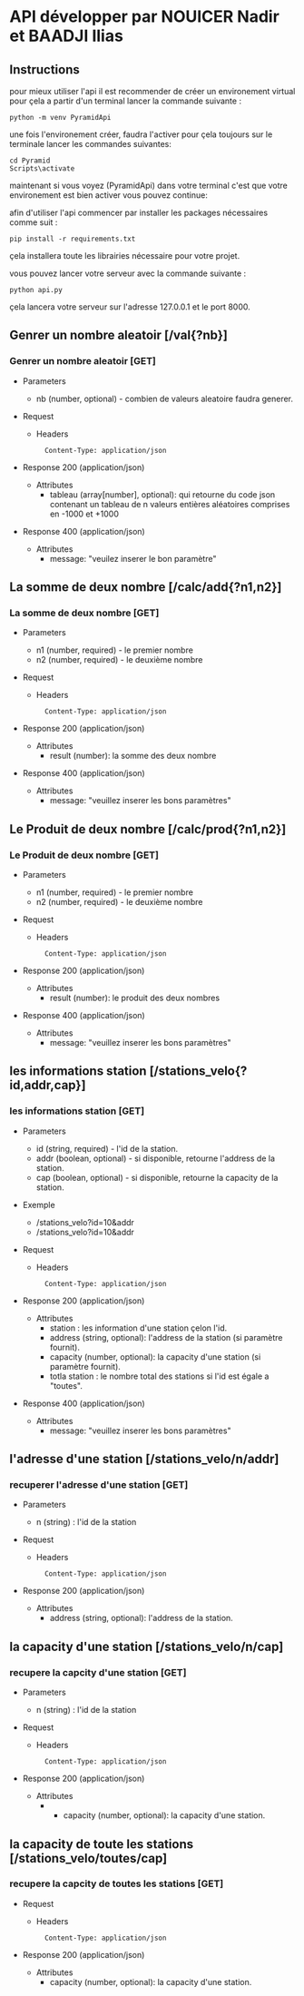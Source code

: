 # API développer par NOUICER Nadir et BAADJI Ilias

## Instructions

pour mieux utiliser l'api il est recommender de créer un environement virtual pour çela a partir d'un terminal lancer la commande suivante :

    python -m venv PyramidApi

une fois l'environement créer, faudra l'activer pour çela toujours sur le terminale lancer les commandes suivantes:

    cd Pyramid
    Scripts\activate

maintenant si vous voyez (PyramidApi) dans votre terminal c'est que votre environement est bien activer vous pouvez continue:

afin d'utiliser l'api commencer par installer les packages nécessaires comme suit :

    pip install -r requirements.txt

çela installera toute les librairies nécessaire pour votre projet.

vous pouvez lancer votre serveur avec la commande suivante : 
    
    python api.py

çela lancera votre serveur sur l'adresse 127.0.0.1 et le port 8000.



## Genrer un nombre aleatoir [/val{?nb}]

### Genrer un nombre aleatoir [GET]

+ Parameters
    + nb (number, optional) - combien de valeurs aleatoire faudra generer.

+ Request

    + Headers
    
            Content-Type: application/json

+ Response 200 (application/json)

    + Attributes
        - tableau (array[number], optional): qui retourne du code json contenant 
un tableau de n valeurs entières aléatoires comprises en -1000 et +1000

+ Response 400 (application/json)

    + Attributes
        - message: "veuilez inserer le bon paramètre"

## La somme de deux nombre [/calc/add{?n1,n2}]

### La somme de deux nombre [GET]

+ Parameters
    + n1 (number, required) - le premier nombre
    + n2 (number, required) - le deuxième nombre

+ Request

    + Headers
    
            Content-Type: application/json

+ Response 200 (application/json)

    + Attributes
        - result (number): la somme des deux nombre

+ Response 400 (application/json)

    + Attributes
        - message: "veuillez inserer les bons paramètres"


## Le Produit de deux nombre [/calc/prod{?n1,n2}]

### Le Produit de deux nombre [GET]

+ Parameters
    + n1 (number, required) - le premier nombre
    + n2 (number, required) - le deuxième nombre

+ Request

    + Headers
    
            Content-Type: application/json

+ Response 200 (application/json)

    + Attributes
        - result (number): le produit des deux nombres

+ Response 400 (application/json)

    + Attributes
        - message: "veuillez inserer les bons paramètres"

## les informations station [/stations_velo{?id,addr,cap}]

### les informations station [GET]

+ Parameters
    + id (string, required) - l'id de la station.
    + addr (boolean, optional) - si disponible, retourne l'address de la station.
    + cap (boolean, optional) - si disponible, retourne la capacity de la station.

+ Exemple 

    + /stations_velo?id=10&addr
    + /stations_velo?id=10&addr

+ Request

    + Headers
    
            Content-Type: application/json

+ Response 200 (application/json)

    + Attributes
        - station  : les information d'une station çelon l'id.
        - address (string, optional): l'address de la station (si paramètre fournit).
        - capacity (number, optional): la capacity d'une station (si paramètre fournit).
        - totla station : le nombre total des stations si l'id est égale a "toutes".
+ Response 400 (application/json)

    + Attributes
        - message: "veuillez inserer les bons paramètres"
        
## l'adresse d'une station [/stations_velo/n/addr]

### recuperer l'adresse d'une station [GET]

+ Parameters
    + n (string) : l'id de la station

+ Request

    + Headers
    
            Content-Type: application/json

+ Response 200 (application/json)

    + Attributes
        - address (string, optional): l'address de la station.
        
## la capacity d'une station [/stations_velo/n/cap]

### recupere la capcity d'une station [GET]

+ Parameters
    + n (string) : l'id de la station

+ Request

    + Headers
    
            Content-Type: application/json

+ Response 200 (application/json)

    + Attributes
        - - capacity (number, optional): la capacity d'une station.
        
## la capacity de toute les stations [/stations_velo/toutes/cap]

### recupere la capcity de toutes les stations [GET]

+ Request

    + Headers
    
            Content-Type: application/json

+ Response 200 (application/json)

    + Attributes
        - capacity (number, optional): la capacity d'une station.


